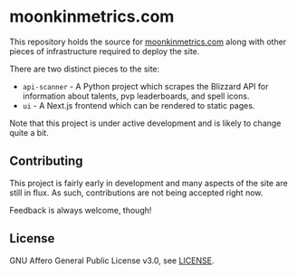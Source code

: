 # moonkinmetrics.com

This repository holds the source for [moonkinmetrics.com](https://moonkinmetrics.com) along with other pieces of infrastructure required to deploy the site.

There are two distinct pieces to the site:
- `api-scanner` - A Python project which scrapes the Blizzard API for information about talents, pvp leaderboards, and spell icons.
- `ui` - A Next.js frontend which can be rendered to static pages.

Note that this project is under active development and is likely to change quite a bit.

## Contributing

This project is fairly early in development and many aspects of the site are still in flux. As such, contributions are not being accepted right now.

Feedback is always welcome, though!

## License

GNU Affero General Public License v3.0, see [LICENSE](https://github.com/crbednarz/moonkinmetrics/blob/master/LICENSE).
